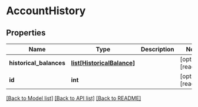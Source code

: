 # AccountHistory


## Properties
Name | Type | Description | Notes
------------ | ------------- | ------------- | -------------
**historical_balances** | [**list[HistoricalBalance]**](HistoricalBalance.md) |  | [optional] [readonly] 
**id** | **int** |  | [optional] [readonly] 

[[Back to Model list]](../README.md#documentation-for-models) [[Back to API list]](../README.md#documentation-for-api-endpoints) [[Back to README]](../README.md)


